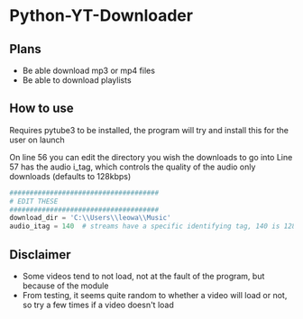# Python-YT-Downloader

## Plans
- Be able download mp3 or mp4 files
- Be able to download playlists

## How to use

Requires pytube3 to be installed, the program will try and install this for the user on launch

On line 56 you can edit the directory you wish the downloads to go into
Line 57 has the audio i_tag, which controls the quality of the audio only downloads (defaults to 128kbps)
```python
#####################################
# EDIT THESE
#####################################
download_dir = 'C:\\Users\\leowa\\Music'
audio_itag = 140  # streams have a specific identifying tag, 140 is 128kbps audio only
```

## Disclaimer

- Some videos tend to not load, not at the fault of the program, but because of the module
- From testing, it seems quite random to whether a video will load or not, so try a few times if a video doesn't load
